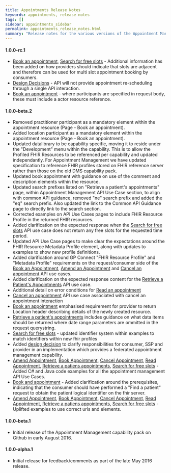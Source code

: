 ```yaml
---
title: Appointments Release Notes
keywords: appointments, release notes
tags: []
sidebar: appointments_sidebar
permalink: appointments_release_notes.html
summary: "Release notes for the various versions of the Appointment Management capability."
---
```


#### 1.0.0-rc.1
  - [Book an appointment](appointments_use_case_book_an_appointment.html#payload-request-body), [Search for free slots](appointments_use_case_search_for_free_slots.html#payload-response-body) - Additional information has been added on how providers should indicate that slots are adjacent and therefore can be used for multi slot appointment booking by consumers.
  - [Design Decisions](appointments_design.html) - API will not provide appointment re-scheduling through a single API interaction.
  - [Book an appointment](appointments_use_case_book_an_appointment.html#payload-request-body) - where participants are specified in request body, these must include a actor resource reference.

#### 1.0.0-beta.2
  - Removed practitioner participant as a mandatory element within the appointment resource (Page - Book an appointment).
  - Added location participant as a mandatory element within the appointment resource (Page - Book an appointment).
  - Updated datalibrary to be capability specific, moving it to reside under the "Development" menu within the capability. This is to allow the Profiled FHIR Resources to be referenced per capability and updated independantly. For Appointment Management we have updated specification to reference FHIR profiles stored on FHIR reference server rather than those on the old DMS capability pack.
  - Updated book appointment with guidance on use of the comment and description elements within the resource.
  - Updated search prefixes listed on "Retrieve a patient's appointments" page, within Appointment Management API Use Case section, to align with common API guidance, removed "ne" search prefix and added the "eq" search prefix. Also updated the link to the Common API Guidance page to directly link to the search section.
  - Corrected examples on API Use Cases pages to include FHIR Resource Profile in the returned FHIR resources.
  - Added clarification on the expected response when the [Search for free slots](appointments_use_case_search_for_free_slots.html) API use case does not return any free slots for the requested time period.
  - Updated API Use Case pages to make clear the expectations around the FHIR Resource Metadata Profile element, along with updates to examples to show new profile definitions.
  - Added clarification around GP Connect "FHIR Resource Profile" and "Metadata Profile" requirements on the request/consumer side of the [Book an Appointment](appointments_use_case_book_an_appointment.htm), [Amend  an Appointment](appointments_use_case_amend_an_appointment.html) and [Cancel an appointment](appointments_use_case_cancel_an_appointment.html) API use cases. 
  - Added clarification on the expected response content for the [Retrieve a Patient's Appointments](appointments_use_case_retrieve_a_patients_appointments.html) API use case.
  - Additional detail on error conditions for [Read an appointment](appointments_use_case_read_an_appointment.html)
  - [Cancel an appointment](appointments_use_case_cancel_an_appointment.html) API use case associated with cancel an appointment interaction
  - [Book an appointment](development_fhir_api_guidance.html#create-resource) emphasised requirement for provider to return Location header describing details of the newly created resource.
  - [Retrieve a patient's appointments](appointments_use_case_retrieve_a_patients_appointments.html#payload-response-body) includes guidance on what data items should be returned where date range parameters are ommitted in the request querystring.
  - [Search for free slots](appointments_use_case_search_for_free_slots.html) - updated identifier system within examples to match identifiers within new fhir profiles
  - Added [design decision](appointments_design.html) to clarify responsibilities for consumer, SSP and provider in an implementation which provides a federated appointment management capability. 
  - [Amend Appointment](appointments_use_case_amend_an_appointment.html), [Book Appointment](appointments_use_case_book_an_appointment.html), [Cancel Appointment](appointments_use_case_cancel_an_appointment.html), [Read Appointment](appointments_use_case_read_an_appointment.html), [Retrieve a patiens appointments](appointments_use_case_retrieve_a_patients_appointments.html), [Search for free slots](appointments_use_case_search_for_free_slots.html) - Added C# and Java code examples for all the appointment management API Use Cases.
  - [Book and appointment](appointments_use_case_book_an_appointment.html#consumer) - Added clarification around the prerequisites, indicating that the consumer should have performed a "Find a patient" request to obtain the patient logical identifier on the fhir server.
  - [Amend Appointment](appointments_use_case_amend_an_appointment.html), [Book Appointment](appointments_use_case_book_an_appointment.html), [Cancel Appointment](appointments_use_case_cancel_an_appointment.html), [Read Appointment](appointments_use_case_read_an_appointment.html), [Retrieve a patiens appointments](appointments_use_case_retrieve_a_patients_appointments.html), [Search for free slots](appointments_use_case_search_for_free_slots.html) - Uplifted examples to use correct urls and elements.
  
#### 1.0.0-beta.1
  - Initial release of the Appointment Management capability pack on Github in early August 2016.
  
#### 1.0.0-alpha.1
  - Initial release for feedback/comments as part of the late May 2016 release.
  